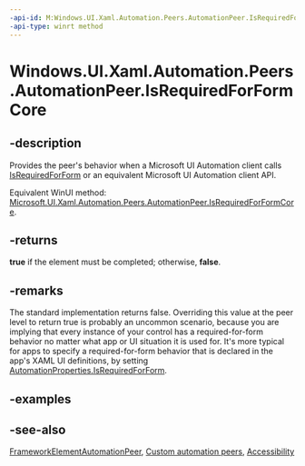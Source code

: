 ```yaml
---
-api-id: M:Windows.UI.Xaml.Automation.Peers.AutomationPeer.IsRequiredForFormCore
-api-type: winrt method
---
```


<!-- Method syntax
virtual protected bool IsRequiredForFormCore()
-->

# Windows.UI.Xaml.Automation.Peers.AutomationPeer.IsRequiredForFormCore

## -description
Provides the peer's behavior when a Microsoft UI Automation client calls [IsRequiredForForm](automationpeer_isrequiredforform_1300796554.md) or an equivalent Microsoft UI Automation client API.

Equivalent WinUI method: [Microsoft.UI.Xaml.Automation.Peers.AutomationPeer.IsRequiredForFormCore](/windows/winui/api/microsoft.ui.xaml.automation.peers.automationpeer.isrequiredforformcore).

## -returns
**true** if the element must be completed; otherwise, **false**.

## -remarks
The standard implementation returns false. Overriding this value at the peer level to return true is probably an uncommon scenario, because you are implying that every instance of your control has a required-for-form behavior no matter what app or UI situation it is used for. It's more typical for apps to specify a required-for-form behavior that is declared in the app's XAML UI definitions, by setting [AutomationProperties.IsRequiredForForm](/uwp/api/windows.ui.xaml.automation.automationproperties.isrequiredforform).

## -examples

## -see-also
[FrameworkElementAutomationPeer](frameworkelementautomationpeer.md), [Custom automation peers](/windows/uwp/accessibility/custom-automation-peers), [Accessibility](/windows/uwp/accessibility/accessibility)
